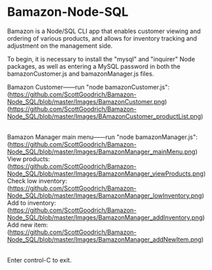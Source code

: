 # Bamazon-Node-SQL

Bamazon is a Node/SQL CLI app that enables customer viewing and ordering of various products, and allows for inventory tracking and adjustment on the management side.

To begin, it is necessary to install the "mysql" and "inquirer" Node packages, as well as entering a MySQL password in both the bamazonCustomer.js and bamazonManager.js files.

Bamazon Customer——run "node bamazonCustomer.js":<br>
(https://github.com/ScottGoodrich/Bamazon-Node_SQL/blob/master/Images/BamazonCustomer.png)
(https://github.com/ScottGoodrich/Bamazon-Node_SQL/blob/master/Images/BAmazonCustomer_productList.png)<br>

<br>Bamazon Manager main menu——run "node bamazonManager.js":<br>
(https://github.com/ScottGoodrich/Bamazon-Node_SQL/blob/master/Images/BamazonManager_mainMenu.png)
<br>View products:<br>
(https://github.com/ScottGoodrich/Bamazon-Node_SQL/blob/master/Images/BamazonManager_viewProducts.png)
<br>Check low inventory:<br>
(https://github.com/ScottGoodrich/Bamazon-Node_SQL/blob/master/Images/BamazonManager_lowInventory.png)
<br>Add to inventory:<br>
(https://github.com/ScottGoodrich/Bamazon-Node_SQL/blob/master/Images/BamazonManager_addInventory.png)
<br>Add new item:<br>
(https://github.com/ScottGoodrich/Bamazon-Node_SQL/blob/master/Images/BamazonManager_addNewItem.png)<br><br>

Enter control-C to exit.

